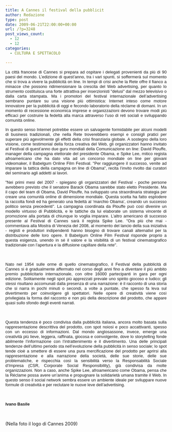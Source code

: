 ```yaml
---
title: A Cannes il festival della pubblicit
author: Redazione
type: post
date: 2009-06-21T22:00:00+00:00
url: /?p=3248
post_views_count:
  - 12
  - 12
categories:
  - CULTURA E SPETTACOLO

---
```

<p align="justify" style="margin&#45;bottom: 0cm">
  <font face="Tahoma, sans&#45;serif"><font size="2">La citt&agrave; francese di Cannes si prepara ad ospitare i delegati provenienti da pi&ugrave; di 90 paesi del mondo. L&#8217;edizione di quest&#8217;anno, tra i vari spunti, si soffermer&agrave; sul momento che si trova a vivere la pubblicit&agrave; on line. In tempi di crisi anche la Rete offre il fianco a minacce che possono ridimensionare la crescita del Web advertising, per quanto lo strumento costituisca una forte attrattiva per inserzionisti "delusi" dal mezzo televisivo o dalla carta stampata. Ma i promotori del festival internazionale dell&#8217;advertising sembrano puntare su una visione pi&ugrave; ottimistica: Internet inteso come motore innovatore per la pubblicit&agrave; di oggi e fecondo laboratorio della r&eacute;clame di domani. In un momento di recessione economica imprese e organizzazioni devono trovare modi pi&ugrave; efficaci per costruire la fedelt&agrave; alla marca attraverso l&#8217;uso di reti sociali e sviluppando comunit&agrave; online. </font></font>
</p>

<p align="justify" style="margin&#45;bottom: 0cm">
  <font face="Tahoma, sans&#45;serif"><font size="2">In questo senso Internet potrebbe essere un salvagente formidabile per alcuni modelli di business tradizionali, che nella Rete troverebbero esempi e consigli pratici per superare pi&ugrave; agevolmente gli effetti della crisi finanziaria globale. A sostegno della loro visione, come testimonial della forza creativa del Web, gli organizzatori hanno invitato al Festival di quest&#8217;anno due guru mondiali della Comunicazione on line: David Plouffe, manager della campagna elettorale del presidente Obama, e Spike Lee, mitico regista afroamericano che ha dato vita ad un concorso mondiale on line per giovani videomaker, il Babelgum Online Film Festival. "Per raggiungere il successo, venite ad imparare la tattica della campagna on line di Obama", recita l&#8217;invito rivolto dai curatori del seminario agli addetti ai lavori. </font></font>
</p>

<p align="justify" style="margin&#45;bottom: 0cm">
  <font face="Tahoma, sans&#45;serif"><font size="2">"Nei primi mesi del 2007 &#45; spiegano gli organizzatori del Festival &#45; poche persone avrebbero previsto che il senatore Barack Obama sarebbe stato eletto Presidente. Ma il capo del team di Obama, David Plouffe, ha sviluppato una straordinaria strategia per creare una comunit&agrave; online di dimensione mondiale. Questa scelta ha fatto esplodere la raccolta fondi ed ha generato una fedelt&agrave; al &#8216;marchio Obama&#8217;, creando un successo politico senza precedenti". La campagna coordinata da Plouffe pu&ograve; cos&igrave; divenire un modello virtuoso di Pubblicit&agrave;, e le tattiche da lui elaborate un sistema vincente di promozione alla portata di chiunque lo voglia imparare. L&#8217;altro americano di successo presente al Festival di Cannes sar&agrave; il regista Spike Lee. "Ora pi&ugrave; che mai &#45; commentava alla Mostra di Venezia del 2008, al momento del lancio della sua iniziativa &#45; registi e produttori indipendenti hanno bisogno di trovare canali alternativi per la distribuzione delle loro opere. Il Babelgum Online Film Festival risponde proprio a questa esigenza, unendo in s&eacute; il valore e la visibilit&agrave; di un festival cinematografico tradizionale con l&#8217;apertura e la diffusione capillare della rete". </font></font>
</p>

<p align="justify" style="margin&#45;bottom: 0cm">
  &nbsp;
</p>

<p align="justify" style="margin&#45;bottom: 0cm">
  <font face="Tahoma, sans&#45;serif"><font size="2">Nato nel 1954 sulle orme di quello cinematografico, il Festival della pubblicit&agrave; di Cannes si &egrave; gradualmente affermato nel corso degli anni fino a diventare il pi&ugrave; ambito premio pubblicitario internazionale, con oltre 16000 partecipanti in gara per ogni edizione. Solitamente negli spot pi&ugrave; apprezzati prevale uno spirito giocoso e ludico; gli stessi risultano accomunati dalla presenza di una narrazione: &egrave; il racconto di una storia che si narra in pochi minuti o secondi, a volte a puntate, che spesso fa leva sul divertimento per coinvolgere gli spettatori. Nelle opere di creativit&agrave; viene cos&igrave; privilegiata la forma del racconto e non pi&ugrave; della descrizione del prodotto, che appare quasi sullo sfondo degli eventi narrati. </font></font>
</p>

<p align="justify" style="margin&#45;bottom: 0cm">
  &nbsp;
</p>

<p align="justify" style="margin&#45;bottom: 0cm">
  <font face="Tahoma, sans&#45;serif"><font size="2">Questa tendenza &egrave; poco condivisa dalla pubblicit&agrave; italiana, ancora molto basata sulla rappresentazione descrittiva del prodotto, con spot noiosi e poco accattivanti, spesso con un eccesso di informazioni. Dal mondo anglosassone, invece, emerge una creativit&agrave; pi&ugrave; lieve, leggera, raffinata, giocosa e coinvolgente, dove lo storytelling fonde abilmente l&#8217;informazione con l&#8217;intrattenimento e il divertimento. Una delle principali tendenze dell&#8217;ultimo periodo sta nell&#8217;evoluzione della pubblicit&agrave; in senso sociale; lo spot tende cio&egrave; a smettere di essere una pura mercificazione del prodotto per aprirsi alla rappresentazione e alla narrazione della societ&agrave;, delle sue storie, delle sue problematiche, e rispecchia cos&igrave; la sensibilit&agrave; verso la Responsabilit&agrave; Sociale d&rsquo;Impresa (CSR, Corporate Social Responsibility), gi&agrave; condivisa da molte organizzazioni. Non a caso, anche Spike Lee, afroamericano come Obama, pensa che la R&eacute;clame possa avere un&#8217;anima e propugnare la solidariet&agrave; umana tramite il Web. In questo senso il social network sembra essere un ambiente ideale per sviluppare nuove formule di creativit&agrave; e per reclutare le nuove leve dell&#8217;advertising.</font></font>
</p>

<p align="justify" style="margin&#45;bottom: 0cm">
  &nbsp;
</p>

<p align="justify" style="margin&#45;bottom: 0cm">
  <font face="Tahoma, sans&#45;serif"><font size="2"><strong>Ivano Basile</strong></font></font>
</p>

<p align="justify" style="margin&#45;bottom: 0cm">
  &nbsp;
</p>

<p align="justify" style="margin&#45;bottom: 0cm">
  (Nella foto il logo di Cannes 2009)
</p>